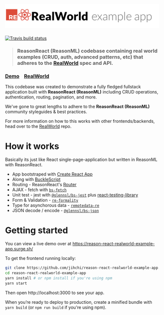 # ![RealWorld Example App](logo.png)

[![Travis build status](https://travis-ci.org/jihchi/reason-react-realworld-example-app.svg?branch=master)](https://travis-ci.org/jihchi/reason-react-realworld-example-app)

> ### ReasonReact (ReasonML) codebase containing real world examples (CRUD, auth, advanced patterns, etc) that adheres to the [RealWorld](https://github.com/gothinkster/realworld) spec and API.

### [Demo](https://reason-react-realworld-example-app.surge.sh/)&nbsp;&nbsp;&nbsp;&nbsp;[RealWorld](https://github.com/gothinkster/realworld)

This codebase was created to demonstrate a fully fledged fullstack application built with **ReasonReact (ReasonML)** including CRUD operations, authentication, routing, pagination, and more.

We've gone to great lengths to adhere to the **ReasonReact (ReasonML)** community styleguides & best practices.

For more information on how to this works with other frontends/backends, head over to the [RealWorld](https://github.com/gothinkster/realworld) repo.

# How it works

Basically its just like React single-page-application but written in ReasonML with ReasonReact.

- App bootstraped with [Create React App](https://github.com/facebook/create-react-app)
- Along with [BuckleScript](https://bucklescript.github.io/)
- Routing - ReasonReact's [Router](https://reasonml.github.io/reason-react/docs/en/router.html)
- AJAX - fetch with [`bs-fetch`](https://github.com/reasonml-community/bs-fetch)
- Unit test - jest with [`@glennsl/bs-jest`](https://github.com/glennsl/bs-jest) plus [react-testing-library](https://github.com/kentcdodds/react-testing-library)
- Form & Validation - [`re-formality`](https://github.com/alexfedoseev/re-formality)
- Type for asynchorous data - [`remotedata-re`](https://github.com/lrosa007/remotedata-re)
- JSON decode / encode - [`@glennsl/bs-json`](https://github.com/glennsl/bs-json)

# Getting started

You can view a live demo over at https://reason-react-realworld-example-app.surge.sh/

To get the frontend running locally:

```bash
git clone https://github.com/jihchi/reason-react-realworld-example-app.git
cd reason-react-realworld-example-app
yarn install # or npm install if you're using npm
yarn start
```

Then open http://localhost:3000 to see your app.

When you’re ready to deploy to production, create a minified bundle with `yarn build` (or `npm run build` if you're using npm).
